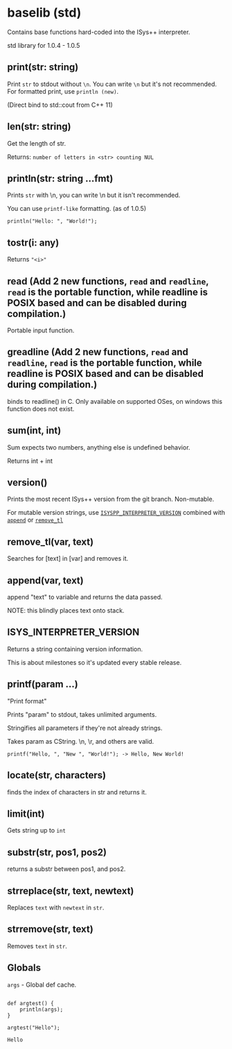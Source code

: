 # baselib (std)

Contains base functions hard-coded into the ISys++ interpreter.

std library for 1.0.4 - 1.0.5

## print(str: string)

Print `str` to stdout without `\n`. You can write `\n` but it's not recommended. For formatted print, use `println (new)`.

(Direct bind to std::cout from C++ 11)



## len(str: string)

Get the length of str.

Returns: `number of letters in <str> counting NUL`

## println(str: string ...fmt)

Prints `str` with \n, you can write \n but it isn't recommended.

You can use `printf-like` formatting. (as of 1.0.5)

`println("Hello: ", "World!");`

## tostr(i: any)

Returns `"<i>"`

## read (Add 2 new functions, `read` and `readline`, `read` is the portable function, while readline is POSIX based and can be disabled during compilation.)

Portable input function.

## greadline (Add 2 new functions, `read` and `readline`, `read` is the portable function, while readline is POSIX based and can be disabled during compilation.)

binds to readline() in C. Only available on supported OSes, on windows this function does not exist.

## sum(int, int)

Sum expects two numbers, anything else is undefined behavior. 

Returns int + int

## version()

Prints the most recent ISys++ version from the git branch. Non-mutable.

For mutable version strings, use [`ISYSPP_INTERPRETER_VERSION`](#isys_interpreter_version) combined with [`append`](#append) or [`remove_tl`](#remove_tl)

## remove_tl(var, text)

Searches for [text] in [var] and removes it.

## append(var, text)

append "text" to variable and returns the data passed.

NOTE: this blindly places text onto stack.

## ISYS_INTERPRETER_VERSION

Returns a string containing version information.

This is about milestones so it's updated every stable release.

## printf(param ...)

"Print format"

Prints "param" to stdout, takes unlimited arguments.

Stringifies all parameters if they're not already strings.

Takes param as CString. \n, \r, and others are valid.

<!-- KNOWN BUG: Printf currently discards the third parameter, working on fixes! -->
`printf("Hello, ", "New ", "World!"); -> Hello, New World!`

## locate(str, characters)

finds the index of characters in str and returns it.

## limit(int)

Gets string up to `int`

## substr(str, pos1, pos2)

returns a substr between pos1, and pos2.

## strreplace(str, text, newtext)

Replaces `text` with `newtext` in `str`.

## strremove(str, text)

Removes `text` in `str`.

## Globals

`args` - Global def cache.

```

def argtest() {
    println(args);
}

argtest("Hello");

```

`Hello`

